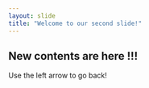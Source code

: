 ```yaml
---
layout: slide
title: "Welcome to our second slide!"
---
```

## New contents are here !!!
Use the left arrow to go back!
